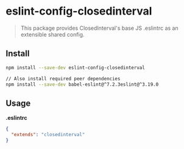 # eslint-config-closedinterval

> This package provides ClosedInterval's base JS .eslintrc as an extensible shared config.

## Install

```sh
npm install --save-dev eslint-config-closedinterval
```

```sh
// Also install required peer dependencies
npm install --save-dev babel-eslint@^7.2.3eslint@^3.19.0 
```

## Usage

**.eslintrc**

```json
{
  "extends": "closedinterval"
}
```
